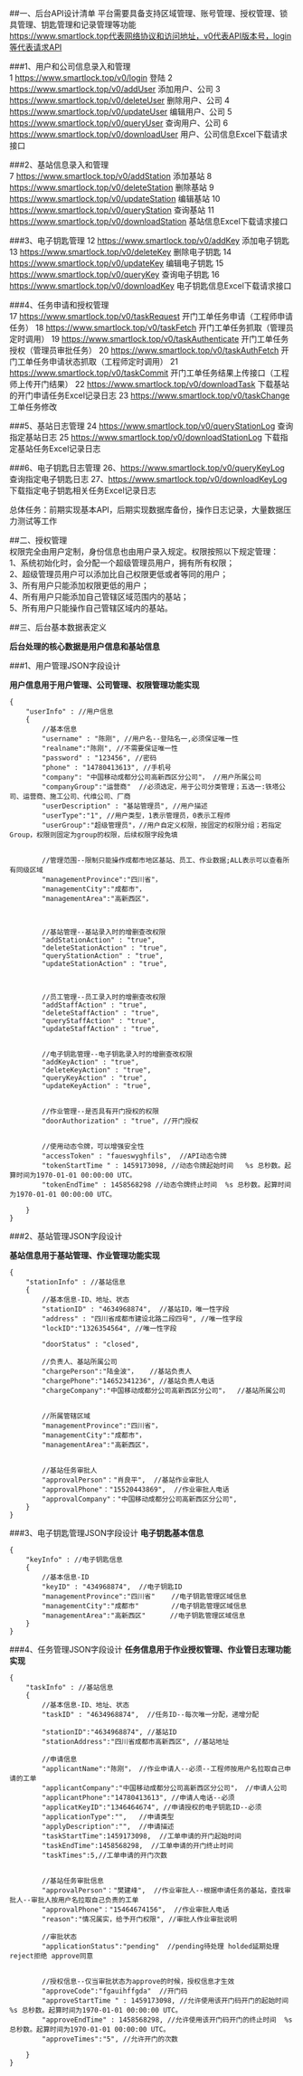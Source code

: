 ##一、后台API设计清单
平台需要具备支持区域管理、账号管理、授权管理、锁具管理、钥匙管理和记录管理等功能  
https://www.smartlock.top代表网络协议和访问地址，v0代表API版本号，login等代表请求API  


###1、用户和公司信息录入和管理	
	1	https://www.smartlock.top/v0/login	        	登陆
	2	https://www.smartlock.top/v0/addUser			添加用户、公司
	3	https://www.smartlock.top/v0/deleteUser			删除用户、公司
	4	https://www.smartlock.top/v0/updateUser			编辑用户、公司
	5	https://www.smartlock.top/v0/queryUser			查询用户、公司
	6	https://www.smartlock.top/v0/downloadUser		用户、公司信息Excel下载请求接口


###2、基站信息录入和管理	
	7	https://www.smartlock.top/v0/addStation	 		添加基站
	8	https://www.smartlock.top/v0/deleteStation		删除基站
	9	https://www.smartlock.top/v0/updateStation		编辑基站
	10	https://www.smartlock.top/v0/queryStation		查询基站
	11	https://www.smartlock.top/v0/downloadStation	基站信息Excel下载请求接口


###3、电子钥匙管理
	12	https://www.smartlock.top/v0/addKey 	    	添加电子钥匙
	13	https://www.smartlock.top/v0/deleteKey 			删除电子钥匙
	14	https://www.smartlock.top/v0/updateKey 			编辑电子钥匙
	15	https://www.smartlock.top/v0/queryKey 			查询电子钥匙
	16	https://www.smartlock.top/v0/downloadKey 		电子钥匙信息Excel下载请求接口


###4、任务申请和授权管理	
	17	https://www.smartlock.top/v0/taskRequest		开门工单任务申请（工程师申请任务）
	18	https://www.smartlock.top/v0/taskFetch    		开门工单任务抓取（管理员定时调用）
	19	https://www.smartlock.top/v0/taskAuthenticate	开门工单任务授权（管理员审批任务）
	20	https://www.smartlock.top/v0/taskAuthFetch		开门工单任务申请状态抓取（工程师定时调用）
	21	https://www.smartlock.top/v0/taskCommit			开门工单任务结果上传接口（工程师上传开门结果）
	22	https://www.smartlock.top/v0/downloadTask		下载基站的开门申请任务Excel记录日志
	23	https://www.smartlock.top/v0/taskChange			工单任务修改


###5、基站日志管理
	24	https://www.smartlock.top/v0/queryStationLog		查询指定基站日志
	25	https://www.smartlock.top/v0/downloadStationLog		下载指定基站任务Excel记录日志



###6、电子钥匙日志管理
	26、https://www.smartlock.top/v0/queryKeyLog	        查询指定电子钥匙日志
	27、https://www.smartlock.top/v0/downloadKeyLog	        下载指定电子钥匙相关任务Excel记录日志


		
总体任务：前期实现基本API，后期实现数据库备份，操作日志记录，大量数据压力测试等工作			
			


##二、授权管理	
权限完全由用户定制，身份信息也由用户录入规定。权限按照以下规定管理：  
1、系统初始化时，会分配一个超级管理员用户，拥有所有权限；  
2、超级管理员用户可以添加比自己权限更低或者等同的用户；  
3、所有用户只能添加权限更低的用户；  
4、所有用户只能添加自己管辖区域范围内的基站；  
5、所有用户只能操作自己管辖区域内的基站。  




##三、后台基本数据表定义


**后台处理的核心数据是用户信息和基站信息**



###1、用户管理JSON字段设计


**用户信息用于用户管理、公司管理、权限管理功能实现**

	{
		"userInfo" : //用户信息
		{
			//基本信息
			"username" : "陈刚", //用户名--登陆名一,必须保证唯一性
			"realname":"陈刚", //不需要保证唯一性
			"password" : "123456", //密码
			"phone" : "14780413613", //手机号
			"company": "中国移动成都分公司高新西区分公司"， //用户所属公司
			"companyGroup":"运营商"  //必须选定，用于公司分类管理；五选一:铁塔公司、运营商、施工公司、代维公司、厂商
			"userDescription" : "基站管理员", //用户描述
			"userType":"1", //用户类型，1表示管理员，0表示工程师
			"userGroup":"超级管理员"，//用户自定义权限，按固定的权限分组；若指定Group，权限则固定为group的权限，后续权限字段免填


			//管理范围--限制只能操作成都市地区基站、员工、作业数据;ALL表示可以查看所有同级区域 
			"managementProvince":"四川省"，
			"managementCity":"成都市"，
			"managementArea":"高新西区"，



			//基站管理--基站录入时的增删查改权限
			"addStationAction" : "true",
			"deleteStationAction" : "true",
			"queryStationAction" : "true",
			"updateStationAction" : "true",
			


			//员工管理--员工录入时的增删查改权限
			"addStaffAction" : "true",
			"deleteStaffAction" : "true",
			"queryStaffAction" : "true",
			"updateStaffAction" : "true",


			//电子钥匙管理--电子钥匙录入时的增删查改权限
			"addKeyAction" : "true",  
			"deleteKeyAction" : "true",  
			"queryKeyAction" : "true",  
			"updateKeyAction" : "true",  


			//作业管理--是否具有开门授权的权限
			"doorAuthorization" : "true", //开门授权
		

			//使用动态令牌，可以增强安全性
			"accessToken" : "faueswyghfils",  //API动态令牌 
			"tokenStartTime " : 1459173098, //动态令牌起始时间   %s 总秒数。起算时间为1970-01-01 00:00:00 UTC。 
			"tokenEndTime" : 1458568298 //动态令牌终止时间  %s 总秒数。起算时间为1970-01-01 00:00:00 UTC。 

		}
	}


###2、基站管理JSON字段设计

**基站信息用于基站管理、作业管理功能实现**

	{
		"stationInfo" : //基站信息
		{
			//基本信息-ID、地址、状态
			"stationID" : "4634968874",  //基站ID，唯一性字段
			"address" : "四川省成都市建设北路二段四号", //唯一性字段
			"lockID":"1326354564", //唯一性字段

			"doorStatus" : "closed", 

			//负责人、基站所属公司
			"chargePerson":"陆金波"，   //基站负责人
			"chargePhone":"14652341236", //基站负责人电话
			"chargeCompany":"中国移动成都分公司高新西区分公司"，  //基站所属公司


			//所属管辖区域
			"managementProvince":"四川省"，
			"managementCity":"成都市"，
			"managementArea":"高新西区"，


			//基站任务审批人
			"approvalPerson"："肖良平",  //基站作业审批人
			"approvalPhone"："15520443869",  //作业审批人电话
			"approvalCompany"："中国移动成都分公司高新西区分公司",
		}
	}




###3、电子钥匙管理JSON字段设计
**电子钥匙基本信息**

	{
		"keyInfo" : //电子钥匙信息
		{
			//基本信息-ID
			"keyID" : "434968874",  //电子钥匙ID
			"managementProvince":"四川省"    //电子钥匙管理区域信息
			"managementCity":"成都市"        //电子钥匙管理区域信息
			"managementArea":"高新西区"      //电子钥匙管理区域信息
		}
	}


###4、任务管理JSON字段设计
**任务信息用于作业授权管理、作业管日志理功能实现**

	{
		"taskInfo" : //基站信息
		{
			//基本信息-ID、地址、状态
			"taskID" : "4634968874",  //任务ID--每次唯一分配，递增分配

			"stationID":"4634968874", //基站ID
			"stationAddress":"四川省成都市高新西区", //基站地址
			
			//申请信息
			"applicantName":"陈刚"， //作业申请人--必须--工程师按用户名拉取自己申请的工单
			"applicantCompany":"中国移动成都分公司高新西区分公司"， //申请人公司
			"applicantPhone":"14780413613", //申请人电话--必须
			"applicatKeyID":"1346464674", //申请授权的电子钥匙ID--必须
			"applicationType":"",   //申请类型
			"applyDescription":"",  //申请描述
			"taskStartTime":1459173098,  //工单申请的开门起始时间
			"taskEndTime":1458568298,  //工单申请的开门终止时间
			"taskTimes":5,//工单申请的开门次数


			//基站任务审批信息
			"approvalPerson"："樊建峰",  //作业审批人--根据申请任务的基站，查找审批人--审批人按用户名拉取自己负责的工单
			"approvalPhone"："15464674156",  //作业审批人电话
			"reason":"情况属实，给予开门权限", //审批人作业审批说明

			//审批状态
			"applicationStatus":"pending"  //pending待处理 holded延期处理 reject拒绝 approve同意


			//授权信息--仅当审批状态为approve的时候，授权信息才生效
			"approveCode":"fgauihffgda"  //开门码
			"approveStartTime " : 1459173098, //允许使用该开门码开门的起始时间  %s 总秒数。起算时间为1970-01-01 00:00:00 UTC。 
			"approveEndTime" : 1458568298, //允许使用该开门码开门的终止时间  %s 总秒数。起算时间为1970-01-01 00:00:00 UTC。 
			"approveTimes":"5", //允许开门的次数

		}
	}

